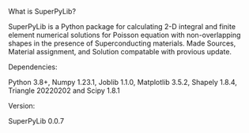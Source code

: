 What is SuperPyLib?

SuperPyLib is a Python package for calculating 2-D integral and finite element numerical solutions for Poisson equation with non-overlapping shapes in the presence of Superconducting materials. Made Sources, Material assignment, and Solution compatable with provious update.

Dependencies:

Python 3.8+, Numpy 1.23.1, Joblib 1.1.0, Matplotlib 3.5.2, Shapely 1.8.4, Triangle 20220202 and Scipy 1.8.1

Version:

SuperPyLib 0.0.7
